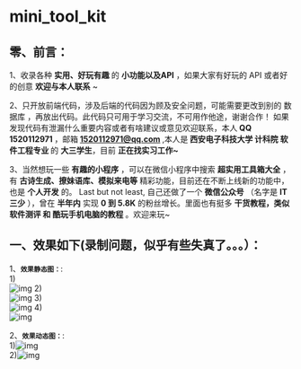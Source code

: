 # mini_tool_kit
## 零、前言：
1、收录各种 <strong>实用、好玩有趣</strong> 的 <strong>小功能以及API</strong> ，如果大家有好玩的 API 或者好的创意 <strong>欢迎与本人联系</strong> ~

2、只开放前端代码，涉及后端的代码因为顾及安全问题，可能需要更改到别的 数据库 ，再放出代码。此代码只可用于学习交流，不可用作他途，谢谢合作！ 如果发现代码有泄漏什么重要内容或者有啥建议或意见欢迎联系，本人<strong> QQ 1520112971 </strong> ，邮箱<strong>  <a href="mailto:1520112971@qq.com">1520112971@qq.com</a> </strong>,本人是<strong> 西安电子科技大学 计科院 软件工程专业 </strong>的 <strong>大三学生</strong>，目前 <strong>正在找实习工作~ </strong>

3、当然想玩一些 <strong>有趣的小程序</strong> ，可以在微信小程序中搜索  <strong>超实用工具箱大全</strong> ，有 <strong>古诗生成、撩妹语库、模拟来电等</strong> 精彩功能，目前还在不断上线新的功能中，也是 <strong>个人开发</strong> 的。 Last but not least, 自己还做了一个 <strong>微信公众号</strong> （名字是 <strong>IT三少</strong> ），曾在 <strong>半年内</strong> 实现 <strong>0 到 5.8K</strong> 的粉丝增长。里面也有挺多 <strong>干货教程，类似 软件测评 和 酷玩手机电脑的教程</strong> 。欢迎来玩~

## 一、效果如下(录制问题，似乎有些失真了。。。）：
1、<strong><code>效果静态图：</code></strong>:<br/>
1)<br/>![img](https://github.com/CYBYOB/mini_tool_kit/raw/master/effect_of_screenshots/0.png)
2)<br/>![img](https://github.com/CYBYOB/mini_tool_kit/blob/master/effect_of_screenshots/1.png)
3)<br/>![img](https://github.com/CYBYOB/mini_tool_kit/blob/master/effect_of_screenshots/2.png)
4)<br/>![img](https://github.com/CYBYOB/mini_tool_kit/blob/master/effect_of_screenshots/3.png)

2、<strong><code>效果动态图：</code></strong>:<br/>
1)![img](https://github.com/CYBYOB/mini_tool_kit/blob/master/effect_of_screenshots/1.gif)<br/>
2)![img](https://github.com/CYBYOB/mini_tool_kit/blob/master/effect_of_screenshots/2.gif)<br/>
